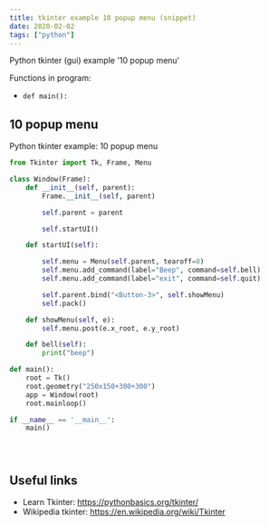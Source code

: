 ```yaml
---
title: tkinter example 10 popup menu (snippet)
date: 2020-02-02
tags: ["python"]
---
```

Python tkinter (gui) example '10 popup menu'

Functions in program: 
* `def main():`

## 10 popup menu

Python tkinter example: 10 popup menu

```python
from Tkinter import Tk, Frame, Menu

class Window(Frame):
    def __init__(self, parent):
        Frame.__init__(self, parent)

        self.parent = parent

        self.startUI()

    def startUI(self):

        self.menu = Menu(self.parent, tearoff=0)
        self.menu.add_command(label="Beep", command=self.bell)
        self.menu.add_command(label="exit", command=self.quit)

        self.parent.bind("<Button-3>", self.showMenu)
        self.pack()

    def showMenu(self, e):
        self.menu.post(e.x_root, e.y_root)

    def bell(self):
        print("beep")

def main():
    root = Tk()
    root.geometry("250x150+300+300")
    app = Window(root)
    root.mainloop()

if __name__ == '__main__':
    main()





```

## Useful links

- Learn Tkinter: https://pythonbasics.org/tkinter/
- Wikipedia tkinter: https://en.wikipedia.org/wiki/Tkinter
